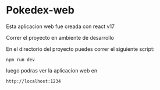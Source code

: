 # Pokedex-web

Esta aplicacion web fue creada con react v17

Correr el proyecto en ambiente de desarrollo

En el directorio del proyecto puedes correr el siguiente script:

`npm run dev`

luego podras ver la aplicacion web en

`http://localhost:1234`

